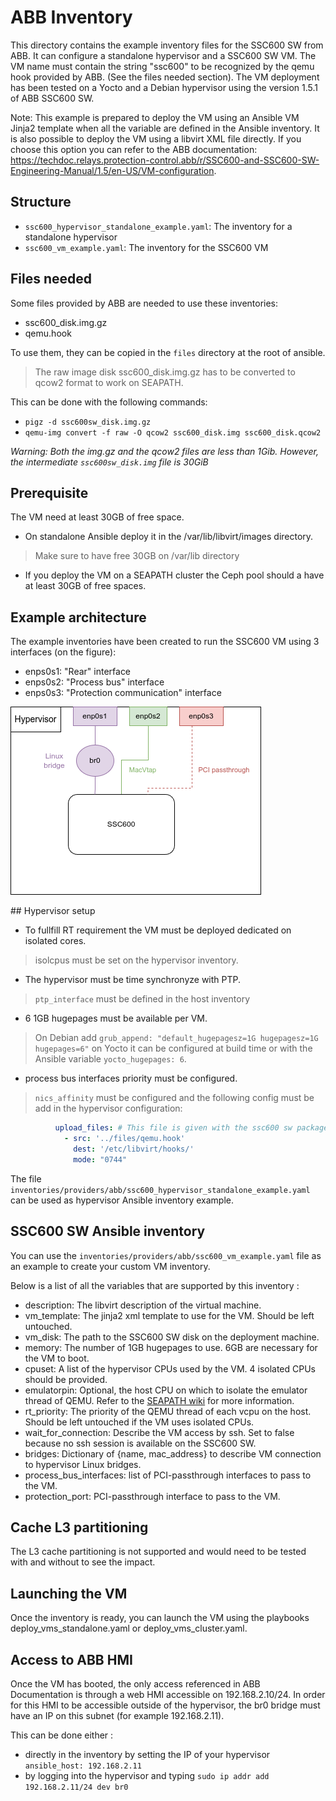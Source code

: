 # ABB Inventory

This directory contains the example inventory files for the SSC600 SW from ABB. It can configure a standalone hypervisor and a SSC600 SW VM.
The VM name must contain the string "ssc600" to be recognized by the qemu hook provided by ABB. (See the files needed section).
The VM deployment has been tested on a Yocto and a Debian hypervisor using the version 1.5.1 of ABB SSC600 SW.

Note: This example is prepared to deploy the VM using an Ansible VM Jinja2 template when all the variable are defined in the Ansible inventory.
It is also possible to deploy the VM using a libvirt XML file directly. If you choose this option you can refer to the ABB documentation:
https://techdoc.relays.protection-control.abb/r/SSC600-and-SSC600-SW-Engineering-Manual/1.5/en-US/VM-configuration.

## Structure

- `ssc600_hypervisor_standalone_example.yaml`: The inventory for a standalone hypervisor
- `ssc600_vm_example.yaml`: The inventory for the SSC600 VM

## Files needed

Some files provided by ABB are needed to use these inventories:

- ssc600\_disk.img.gz
- qemu.hook

To use them, they can be copied in the `files` directory at the root of ansible.

> The raw image disk ssc600\_disk.img.gz has to be converted to qcow2 format to work on SEAPATH.

This can be done with the following commands:

- `pigz -d ssc600sw_disk.img.gz`
- `qemu-img convert -f raw -O qcow2 ssc600_disk.img ssc600_disk.qcow2`

*Warning: Both the img.gz and the qcow2 files are less than 1Gib. However, the intermediate `ssc600sw_disk.img` file is 30GiB*

## Prerequisite

The VM need at least 30GB of free space.

* On standalone Ansible deploy it in the /var/lib/libvirt/images directory.

> Make sure to have free 30GB on /var/lib directory

* If you deploy the VM on a SEAPATH cluster the Ceph pool should a have at least 30GB of free spaces.

## Example architecture

The example inventories have been created to run the SSC600 VM using 3 interfaces (on the figure):

- enps0s1: "Rear" interface
- enps0s2: "Process bus" interface
- enps0s3: "Protection communication" interface

![architecture](ssc600-example-architecture.png)

## Hypervisor setup

* To fullfill RT requirement the VM must be deployed dedicated on isolated cores.

> isolcpus must be set on the hypervisor inventory.

* The hypervisor must be time synchronyze with PTP.

> `ptp_interface` must be defined in the host inventory

* 6 1GB hugepages must be available per VM.

> On Debian add `grub_append: "default_hugepagesz=1G hugepagesz=1G hugepages=6"` on Yocto it can be configured at build time or
with the Ansible variable `yocto_hugepages: 6`.

* process bus interfaces priority must be configured.

> `nics_affinity` must be configured and the following config must be add in the hypervisor configuration:

```yml
          upload_files: # This file is given with the ssc600 sw package
            - src: '../files/qemu.hook'
              dest: '/etc/libvirt/hooks/'
              mode: "0744"
```

The file `inventories/providers/abb/ssc600_hypervisor_standalone_example.yaml` can be used as hypervisor Ansible inventory example.

## SSC600 SW Ansible inventory

You can use the `inventories/providers/abb/ssc600_vm_example.yaml` file as an example to create your custom VM inventory.

Below is a list of all the variables that are supported by this inventory :
* description: The libvirt description of the virtual machine.
* vm_template: The jinja2 xml template to use for the VM. Should be left untouched.
* vm_disk: The path to the SSC600 SW disk on the deployment machine.
* memory: The number of 1GB hugepages to use. 6GB are necessary for the VM to boot.
* cpuset: A list of the hypervisor CPUs used by the VM. 4 isolated CPUs should be provided.
* emulatorpin: Optional, the host CPU on which to isolate the emulator thread of QEMU. Refer to the [SEAPATH wiki](https://lf-energy.atlassian.net/wiki/spaces/SEAP/pages/31821162/SEAPATH+libvirt+documentation) for more information.
* rt_priority: The priority of the QEMU thread of each vcpu on the host. Should be left untouched if the VM uses isolated CPUs.
* wait_for_connection: Describe the VM access by ssh. Set to false because no ssh session is available on the SSC600 SW.
* bridges: Dictionary of {name, mac_address} to describe VM connection to hypervisor Linux bridges.
* process_bus_interfaces: list of PCI-passthrough interfaces to pass to the VM.
* protection_port: PCI-passthrough interface to pass to the VM.

## Cache L3 partitioning

The L3 cache partitioning is not supported and would need to be tested with and without to see the impact.

## Launching the VM

Once the inventory is ready, you can launch the VM using the playbooks deploy_vms_standalone.yaml or deploy_vms_cluster.yaml.

## Access to ABB HMI

Once the VM has booted, the only access referenced in ABB Documentation is through a web HMI accessible on 192.168.2.10/24.
In order for this HMI to be accessible outside of the hypervisor, the br0 bridge must have an IP on this subnet (for example 192.168.2.11).

This can be done either :

- directly in the inventory by setting the IP of your hypervisor `ansible_host: 192.168.2.11`
- by logging into the hypervisor and typing `sudo ip addr add 192.168.2.11/24 dev br0`
